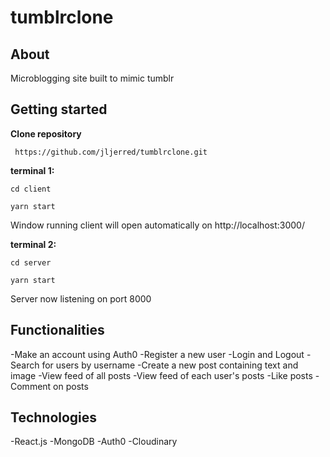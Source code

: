 # tumblrclone

## About
Microblogging site built to mimic tumblr

## Getting started
**Clone repository**
```
 https://github.com/jljerred/tumblrclone.git
```
**terminal 1:** 
```
cd client
```
```
yarn start
```
Window running client will open automatically on http://localhost:3000/

**terminal 2:**
```
cd server
```
```
yarn start
```

Server now listening on port 8000

## Functionalities
-Make an account using Auth0
-Register a new user
-Login and Logout
-Search for users by username
-Create a new post containing text and image
-View feed of all posts
-View feed of each user's posts
-Like posts
-Comment on posts

## Technologies
-React.js
-MongoDB
-Auth0
-Cloudinary
